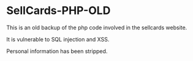 # SellCards-PHP-OLD
This is an old backup of the php code involved in the sellcards website.

It is vulnerable to SQL injection and XSS. 

Personal information has been stripped.
